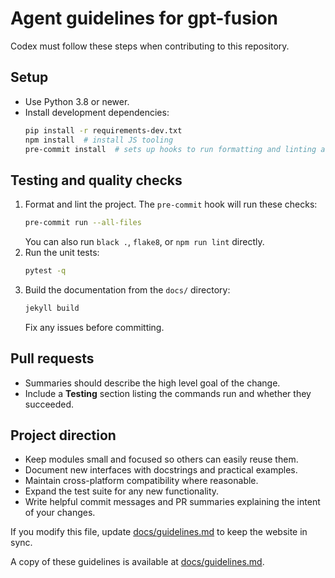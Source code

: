 # Agent guidelines for gpt-fusion

Codex must follow these steps when contributing to this repository.

## Setup

- Use Python 3.8 or newer.
- Install development dependencies:
  ```bash
  pip install -r requirements-dev.txt
  npm install  # install JS tooling
  pre-commit install  # sets up hooks to run formatting and linting automatically
  ```

## Testing and quality checks

1. Format and lint the project. The `pre-commit` hook will run these checks:
   ```bash
   pre-commit run --all-files
   ```
   You can also run `black .`, `flake8`, or `npm run lint` directly.
2. Run the unit tests:
   ```bash
   pytest -q
   ```
3. Build the documentation from the `docs/` directory:
   ```bash
   jekyll build
   ```
   Fix any issues before committing.

## Pull requests

- Summaries should describe the high level goal of the change.
- Include a **Testing** section listing the commands run and whether they succeeded.

## Project direction

- Keep modules small and focused so others can easily reuse them.
- Document new interfaces with docstrings and practical examples.
- Maintain cross-platform compatibility where reasonable.
- Expand the test suite for any new functionality.
- Write helpful commit messages and PR summaries explaining the intent of your changes.

If you modify this file, update [docs/guidelines.md](docs/guidelines.md) to keep the website in sync.

A copy of these guidelines is available at [docs/guidelines.md](docs/guidelines.md).
